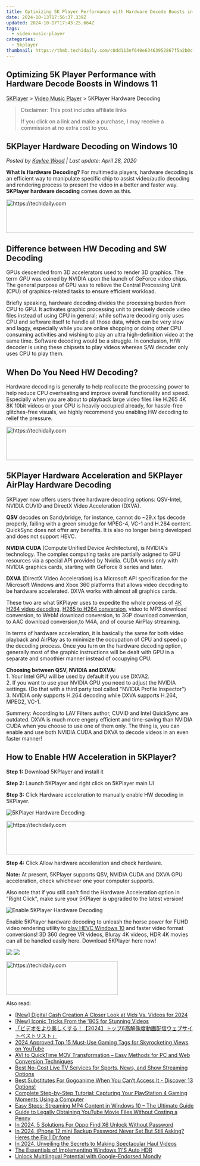 ```yaml
---
title: Optimizing 5K Player Performance with Hardware Decode Boosts in Windows 11
date: 2024-10-13T17:56:37.339Z
updated: 2024-10-17T17:43:25.664Z
tags:
  - video-music-player
categories:
  - 5kplayer
thumbnail: https://thmb.techidaily.com/c0dd113ef640e63463952867f5a2b0cf9994895a1991ed34ff1bd697cbd976af.jpg
---
```


## Optimizing 5K Player Performance with Hardware Decode Boosts in Windows 11

[5KPlayer](https://tools.techidaily.com/5kplayer/products/) \> [Video Music Player](https://tools.techidaily.com/5kplayer/video-music-player/) \> 5KPlayer Hardware Decoding 

>  Disclaimer: This post includes affiliate links
>
>  If you click on a link and make a purchase, I may receive a commission at no extra cost to you.
>

## 5KPlayer Hardware Decoding on Windows 10

 _Posted by [Kaylee Wood](https://www.quora.com/profile/Amanda-Hu-21) | Last update: April 28, 2020_

**What Is Hardware Decoding?** For multimedia players, hardware decoding is an efficient way to manipulate specific chip to assist video/audio decoding and rendering process to present the video in a better and faster way. **5KPlayer hardware decoding** comes down as this.

<!-- affiliate ads begin -->
<a href="https://appsumo.8odi.net/c/5597632/2130873/7443" target="_top" id="2130873">
  <img src="//a.impactradius-go.com/display-ad/7443-2130873" border="0" alt="https://techidaily.com" width="600" height="90"/>
</a>
<img height="0" width="0" src="https://appsumo.8odi.net/i/5597632/2130873/7443" style="position:absolute;visibility:hidden;" border="0" />
<!-- affiliate ads end -->

## Difference between HW Decoding and SW Decoding

GPUs descended from 3D accelerators used to render 3D graphics. The term _GPU_ was coined by NVIDIA upon the launch of GeForce video chips. The general purpose of GPU was to relieve the Central Processing Unit (CPU) of graphics-related tasks to ensure efficient workload.

Briefly speaking, hardware decoding divides the processing burden from CPU to GPU. It activates graphic processing unit to precisely decode video files instead of using CPU in general; while software decoding only uses CPU and software itself to handle all those data, which can be very slow and laggy, especially while you are online shopping or doing other CPU consuming activities and wishing to play an ultra high-definition video at the same time. Software decoding would be a struggle. In conclusion, H/W decoder is using these chipsets to play videos whereas S/W decoder only uses CPU to play them. 

## When Do You Need HW Decoding?

 Hardware decoding is generally to help reallocate the processing power to help reduce CPU overheating and improve overall functionality and speed. Especially when you are about to playback large video files like H.265 4K 8K 10bit videos or your CPU is heavily occupied already, for hassle-free glitches-free visuals, we highly recommend you enabling HW decoding to relief the pressure. 

<!-- affiliate ads begin -->
<a href="https://appsumo.8odi.net/c/5597632/2151866/7443" target="_top" id="2151866">
  <img src="//a.impactradius-go.com/display-ad/7443-2151866" border="0" alt="https://techidaily.com" width="728" height="90"/>
</a>
<img height="0" width="0" src="https://appsumo.8odi.net/i/5597632/2151866/7443" style="position:absolute;visibility:hidden;" border="0" />
<!-- affiliate ads end -->

## 5KPlayer Hardware Acceleration and 5KPlayer AirPlay Hardware Decoding

 5KPlayer now offers users three hardware decoding options: QSV-Intel, NVIDIA CUVID and DirectX Video Acceleration (DXVA).

**QSV** decodes on Sandybridge, for instance, cannot do \~29.x fps decode properly, failing with a green smudge for MPEG-4, VC-1 and H.264 content. QuickSync does not offer any benefits. It is also no longer being developed and does not support HEVC.

**NVIDIA CUDA** (Compute Unified Device Architecture), is NVIDIA's technology. The complex computing tasks are partially asigned to GPU resources via a special API provided by Nvidia. CUDA works only with NVIDIA graphics cards, starting with GeForce 8 series and later.

**DXVA** (DirectX Video Acceleration) is a Microsoft API specification for the Microsoft Windows and Xbox 360 platforms that allows video decoding to be hardware accelerated. DXVA works with almost all graphics cards. 

These two are what 5KPlayer uses to expedite the whole process of [4K H264 video decoding](https://tools.techidaily.com/5kplayer/video-music-player/), [H265 to H264 conversion](https://tools.techidaily.com/5kplayer/youtube-download/), video to MP3 download conversion, to WebM download conversion, to 3GP download conversion, to AAC download conversion,to M4A, and of course AirPlay streaming. 

In terms of hardware acceleration, it is basically the same for both video playback and AirPlay as to minimize the occupation of CPU and speed up the decoding process. Once you turn on the hardware decoding option, generally most of the graphic instructions will be dealt with GPU in a separate and smoothier manner instead of occupying CPU.

**Choosing between QSV, NVIDIA and DXVA:**  
 1\. Your Intel GPU will be used by default if you use DXVA2\.   
 2\. If you want to use your NVIDIA GPU you need to adjust the NVIDIA settings. (Do that with a third party tool called "NVIDIA Profile Inspector")  
 3\. NVIDIA only supports H.264 decoding while DXVA supports H.264, MPEG2, VC-1.

Summery: According to LAV Filters author, CUVID and Intel QuickSync are outdated. DXVA is much more engery efficient and time-saving than NVIDIA CUDA when you choose to use one of them only. The thing is, you can enable and use both NVIDIA CUDA and DXVA to decode videos in an even faster manner!

## How to Enable HW Acceleration in 5KPlayer?

**Step 1:** Download 5KPlayer and install it

**Step 2:** Launch 5KPlayer and right click on 5KPlayer main UI

**Step 3:** Click Hardware acceleration to manually enable HW decoding in 5KPlayer.

![5KPlayer Hardware Decoding](https://www.5kplayer.com/video-music-player/img/5kplayer-hw-decoding-1.jpg)

<!-- affiliate ads begin -->
<a href="https://appsumo.8odi.net/c/5597632/2151890/7443" target="_top" id="2151890">
  <img src="//a.impactradius-go.com/display-ad/7443-2151890" border="0" alt="https://techidaily.com" width="728" height="90"/>
</a>
<img height="0" width="0" src="https://appsumo.8odi.net/i/5597632/2151890/7443" style="position:absolute;visibility:hidden;" border="0" />
<!-- affiliate ads end -->

**Step 4:** Click Allow hardware acceleration and check hardware.

**Note:** At present, 5KPlayer supports QSV, NVIDIA CUDA and DXVA GPU acceleration, check whichever one your computer supports. 

Also note that if you still can't find the Hardware Acceleration option in "Right Click", make sure your 5KPlayer is upgraded to the latest version!

![Enable 5KPlayer Hardware Decoding](https://www.5kplayer.com/video-music-player/img/5kplayer-hw-decoding.jpg) 

Enable 5KPlayer hardware decoding to unleash the horse power for FUHD video rendering utility to [play HEVC Windows 10](https://tools.techidaily.com/5kplayer/video-music-player/) and faster video format conversions! 3D 360 degree VR videos, Bluray 4K videos, HDR 4K movies can all be handled easily here. Download 5KPlayer here now!

[![](https://www.5kplayer.com/video-music-player/../button/freedownwhitewin.png)](https://tools.techidaily.com/5kplayer/products/) [![](https://www.5kplayer.com/video-music-player/../button/freedownbackmac.png)](https://tools.techidaily.com/5kplayer/products/)

<!-- affiliate ads begin -->
<a href="https://wigfever.sjv.io/c/5597632/2005184/22899" target="_top" id="2005184">
  <img src="//a.impactradius-go.com/display-ad/22899-2005184" border="0" alt="https://techidaily.com" width="300" height="90"/>
</a>
<img height="0" width="0" src="https://wigfever.sjv.io/i/5597632/2005184/22899" style="position:absolute;visibility:hidden;" border="0" />
<!-- affiliate ads end -->

<ins class="adsbygoogle"
     style="display:block"
     data-ad-format="autorelaxed"
     data-ad-client="ca-pub-7571918770474297"
     data-ad-slot="1223367746"></ins>

<ins class="adsbygoogle"
     style="display:block"
     data-ad-client="ca-pub-7571918770474297"
     data-ad-slot="8358498916"
     data-ad-format="auto"
     data-full-width-responsive="true"></ins>

<span class="atpl-alsoreadstyle">Also read:</span>
<div><ul>
<li><a href="https://facebook-video-share.techidaily.com/new-digital-cash-creation-a-closer-look-at-vids-vs-videos-for-2024/"><u>[New] Digital Cash Creation A Closer Look at Vids Vs. Videos for 2024</u></a></li>
<li><a href="https://fox-glue.techidaily.com/new-iconic-tricks-from-the-80s-for-stunning-videos/"><u>[New] Iconic Tricks From the '80S for Stunning Videos</u></a></li>
<li><a href="https://some-approaches.techidaily.com/20246/"><u>「ビデオをより美しくする！【2024】トップ6高解像度動画配信ウェブサイトベストリスト」</u></a></li>
<li><a href="https://youtube-help.techidaily.com/2024-approved-top-15-must-use-gaming-tags-for-skyrocketing-views-on-youtube/"><u>2024 Approved Top 15 Must-Use Gaming Tags for Skyrocketing Views on YouTube</u></a></li>
<li><a href="https://video-ai-editor.techidaily.com/avi-to-quicktime-mov-transformation-easy-methods-for-pc-and-web-conversion-techniques/"><u>AVI to QuickTime MOV Transformation – Easy Methods for PC and Web Conversion Techniques</u></a></li>
<li><a href="https://video-ai-editor.techidaily.com/best-no-cost-live-tv-services-for-sports-news-and-show-streaming-options/"><u>Best No-Cost Live TV Services for Sports, News, and Show Streaming Options</u></a></li>
<li><a href="https://video-ai-editor.techidaily.com/best-substitutes-for-gogoanime-when-you-cant-access-it-discover-13-options/"><u>Best Substitutes For Gogoanime When You Can’t Access It - Discover 13 Options!</u></a></li>
<li><a href="https://video-ai-editor.techidaily.com/complete-step-by-step-tutorial-capturing-your-playstation-4-gaming-moments-using-a-computer/"><u>Complete Step-by-Step Tutorial: Capturing Your PlayStation 4 Gaming Moments Using a Computer</u></a></li>
<li><a href="https://video-ai-editor.techidaily.com/easy-steps-streaming-mp4-content-in-windows-10-the-ultimate-guide/"><u>Easy Steps: Streaming MP4 Content in Windows 10 – The Ultimate Guide</u></a></li>
<li><a href="https://video-ai-editor.techidaily.com/guide-to-legally-obtaining-youtube-movie-files-without-costing-a-penny/"><u>Guide to Legally Obtaining YouTube Movie Files Without Costing a Penny</u></a></li>
<li><a href="https://easy-unlock-android.techidaily.com/in-2024-5-solutions-for-oppo-find-x6-unlock-without-password-by-drfone-android/"><u>In 2024, 5 Solutions For Oppo Find X6 Unlock Without Password</u></a></li>
<li><a href="https://iphone-unlock.techidaily.com/in-2024-iphone-12-mini-backup-password-never-set-but-still-asking-heres-the-fix-drfone-by-drfone-ios/"><u>In 2024, iPhone 12 mini Backup Password Never Set But Still Asking? Heres the Fix | Dr.fone</u></a></li>
<li><a href="https://some-guidance.techidaily.com/in-2024-unveiling-the-secrets-to-making-spectacular-haul-videos/"><u>In 2024, Unveiling the Secrets to Making Spectacular Haul Videos</u></a></li>
<li><a href="https://win11.techidaily.com/the-essentials-of-implementing-windows-11s-auto-hdr/"><u>The Essentials of Implementing Windows 11'S Auto HDR</u></a></li>
<li><a href="https://mondly-stories.techidaily.com/unlock-multilingual-potential-with-google-endorsed-mondly/"><u>Unlock Multilingual Potential with Google-Endorsed Mondly</u></a></li>
</ul></div>

